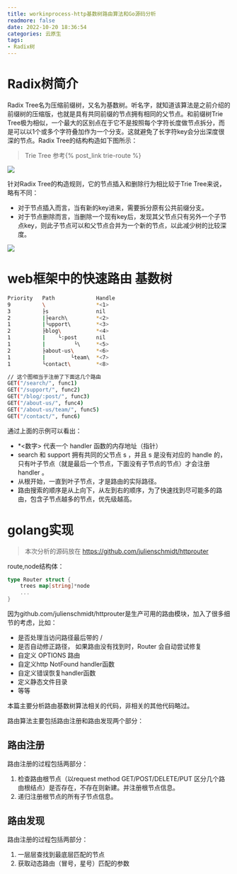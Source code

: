 ```yaml
---
title: workinprocess-http基数树路由算法和Go源码分析
readmore: false
date: 2022-10-20 18:36:54
categories: 云原生
tags:
- Radix树
---
```



# Radix树简介

Radix Tree名为压缩前缀树，又名为基数树。听名字，就知道该算法是之前介绍的前缀树的压缩版，也就是具有共同前缀的节点拥有相同的父节点。和前缀树Trie Tree极为相似，一个最大的区别点在于它不是按照每个字符长度做节点拆分，而是可以以1个或多个字符叠加作为一个分支。这就避免了长字符key会分出深度很深的节点。Radix Tree的结构构造如下图所示：

> Trie Tree 参考{% post_link trie-route %}

![](/images/radix-route/2022-10-20-13-39-09.png)

针对Radix Tree的构造规则，它的节点插入和删除行为相比较于Trie Tree来说，略有不同：
* 对于节点插入而言，当有新的key进来，需要拆分原有公共前缀分支。
* 对于节点删除而言，当删除一个现有key后，发现其父节点只有另外一个子节点key，则此子节点可以和父节点合并为一个新的节点，以此减少树的比较深度。

![](/images/radix-route/2022-10-20-13-40-06.png)


# web框架中的快速路由 基数树

```bash
Priority   Path             Handle
9          \                *<1>
3          ├s               nil
2          |├earch\         *<2>
1          |└upport\        *<3>
2          ├blog\           *<4>
1          |    └:post      nil
1          |         └\     *<5>
2          ├about-us\       *<6>
1          |        └team\  *<7>
1          └contact\        *<8>

// 这个图相当于注册了下面这几个路由
GET("/search/", func1)
GET("/support/", func2)
GET("/blog/:post/", func3)
GET("/about-us/", func4)
GET("/about-us/team/", func5)
GET("/contact/", func6)
```

通过上面的示例可以看出：
* *<数字> 代表一个 handler 函数的内存地址（指针）
* search 和 support 拥有共同的父节点 s ，并且 s 是没有对应的 handle 的， 只有叶子节点（就是最后一个节点，下面没有子节点的节点）才会注册 handler 。
* 从根开始，一直到叶子节点，才是路由的实际路径。
* 路由搜索的顺序是从上向下，从左到右的顺序，为了快速找到尽可能多的路由，包含子节点越多的节点，优先级越高。


# golang实现

> 本次分析的源码放在 https://github.com/julienschmidt/httprouter


route,node结构体：

```go
type Router struct {
    trees map[string]*node
    ...
}
```

因为github.com/julienschmidt/httprouter是生产可用的路由模块，加入了很多细节的考虑，比如：
* 是否处理当访问路径最后带的 /
* 是否自动修正路径， 如果路由没有找到时，Router 会自动尝试修复
* 自定义 OPTIONS 路由
* 自定义http NotFound handler函数
* 自定义错误恢复handler函数
* 定义静态文件目录
* 等等

本篇主要分析路由基数树算法相关的代码，非相关的其他代码略过。

路由算法主要包括路由注册和路由发现两个部分：

## 路由注册

路由注册的过程包括两部分：
1. 检查路由根节点（以request method GET/POST/DELETE/PUT 区分几个路由根结点）是否存在，不存在则新建。并注册根节点信息。
2. 递归注册根节点的所有子节点信息。


## 路由发现

路由注册的过程包括两部分：
1. 一层层查找到最底层匹配的节点
2. 获取动态路由（冒号，星号）匹配的参数
